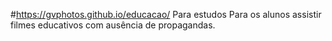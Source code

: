#https://gvphotos.github.io/educacao/
Para estudos
Para os alunos assistir filmes educativos com ausência  de propagandas.
